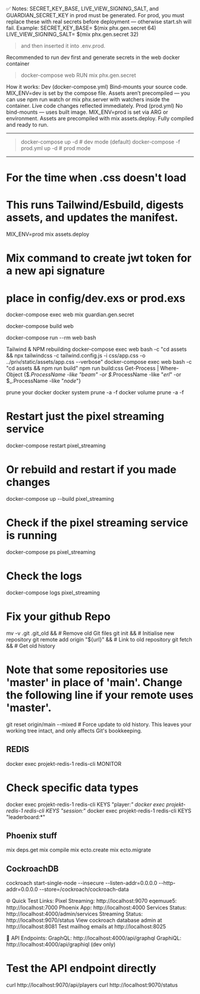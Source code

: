 ✅ Notes:
SECRET_KEY_BASE, LIVE_VIEW_SIGNING_SALT, and GUARDIAN_SECRET_KEY in prod must be generated.
For prod, you must replace these with real secrets before deployment — otherwise start.sh will fail.
Example:
SECRET_KEY_BASE= $(mix phx.gen.secret 64)
LIVE_VIEW_SIGNING_SALT= $(mix phx.gen.secret 32)
> and then inserted it into .env.prod.

Recommended to run dev first and generate secrets in the web docker container
 > docker-compose web RUN mix phx.gen.secret


How it works:
  Dev (docker-compose.yml)
    Bind-mounts your source code.
    MIX_ENV=dev is set by the compose file.
    Assets aren’t precompiled — you can use npm run watch or mix phx.server with watchers inside the container.
    Live code changes reflected immediately.
  Prod (prod.yml)
    No bind-mounts — uses built image.
    MIX_ENV=prod is set via ARG or environment.
    Assets are precompiled with mix assets.deploy.
    Fully compiled and ready to run.
-- --------------------------------------------
 > docker-compose up -d    # dev mode (default)
 > docker-compose -f prod.yml up -d  # prod mode
----------------------------------------------

# For the time when .css doesn't load
# This runs Tailwind/Esbuild, digests assets, and updates the manifest.
MIX_ENV=prod mix assets.deploy

# Mix command to create jwt token for a new api signature
# place in config/dev.exs or prod.exs
docker-compose exec web mix guardian.gen.secret


docker-compose build web

docker-compose run --rm web bash

Tailwind & NPM rebuilding
docker-compose exec web bash -c "cd assets && npx tailwindcss -c tailwind.config.js -i css/app.css -o ../priv/static/assets/app.css --verbose"
docker-compose exec web bash -c "cd assets && npm run build"
                                              npm run build:css
Get-Process | Where-Object {$_.ProcessName -like "*beam*" -or $_.ProcessName -like "*erl*" -or $_.ProcessName -like "*node*"}

prune your docker
docker system prune -a -f
docker volume prune -a -f

# Restart just the pixel streaming service
docker-compose restart pixel_streaming

# Or rebuild and restart if you made changes
docker-compose up --build pixel_streaming

# Check if the pixel streaming service is running
docker-compose ps pixel_streaming

# Check the logs
docker-compose logs pixel_streaming


# Fix your github Repo
mv -v .git .git_old &&            # Remove old Git files
git init &&                       # Initialise new repository
git remote add origin "${url}" && # Link to old repository
git fetch &&                      # Get old history
# Note that some repositories use 'master' in place of 'main'. Change the following line if your remote uses 'master'.
git reset origin/main --mixed     # Force update to old history.
This leaves your working tree intact, and only affects Git's bookkeeping.


## REDIS ##
docker exec projekt-redis-1 redis-cli MONITOR
# Check specific data types
docker exec projekt-redis-1 redis-cli KEYS "player:*"
docker exec projekt-redis-1 redis-cli KEYS "session:*"
docker exec projekt-redis-1 redis-cli KEYS "leaderboard:*"

## Phoenix stuff ##
mix deps.get
mix compile
mix ecto.create
mix ecto.migrate

## CockroachDB ##
cockroach start-single-node --insecure --listen-addr=0.0.0.0 --http-addr=0.0.0.0 --store=/cockroach/cockroach-data

🌐 Quick Test Links:
Pixel Streaming: http://localhost:9070
eqemuue5: http://localhost:7000
Phoenix App: http://localhost:4000
Services Status: http://localhost:4000/admin/services
Streaming Status: http://localhost:9070/status
View cockroach database admin at http://localhost:8081
Test mailhog emails at http://localhost:8025

📡 API Endpoints:
GraphQL: http://localhost:4000/api/graphql
GraphiQL: http://localhost:4000/api/graphiql (dev only)

# Test the API endpoint directly
curl http://localhost:9070/api/players
curl http://localhost:9070/status
